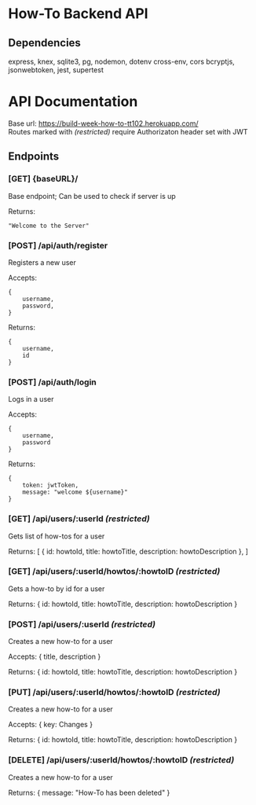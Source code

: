 # How-To Backend API

## Dependencies
express, knex, sqlite3, pg, nodemon, dotenv cross-env, cors
bcryptjs, jsonwebtoken, jest, supertest

# API Documentation

Base url: https://build-week-how-to-tt102.herokuapp.com/  
Routes marked with *(restricted)* require Authorizaton header set with JWT

## Endpoints

### **[GET] {baseURL}/**
Base endpoint; Can be used to check if server is up

Returns:
```
"Welcome to the Server"
```

### **[POST] /api/auth/register**
Registers a new user

Accepts: 

    {
        username,
        password,
    }

Returns:

    {
        username,
        id
    }

### **[POST] /api/auth/login**
Logs in a user

Accepts:

    {
        username,
        password
    }


Returns:

    {
        token: jwtToken,
        message: "welcome ${username}"
    }

### **[GET] /api/users/:userId** *(restricted)*
Gets list of how-tos for a user

Returns:
  [
    {
        id: howtoId,
        title: howtoTitle,
        description: howtoDescription
    },
  ]

### **[GET] /api/users/:userId/howtos/:howtoID** *(restricted)*
Gets a how-to by id for a user

Returns:
    {
        id: howtoId,
        title: howtoTitle,
        description: howtoDescription
    }

### **[POST] /api/users/:userId** *(restricted)*
Creates a new how-to for a user

Accepts:
    {
      title,
      description
    }

Returns:
    {
        id: howtoId,
        title: howtoTitle,
        description: howtoDescription
    }

### **[PUT] /api/users/:userId/howtos/:howtoID** *(restricted)*
Creates a new how-to for a user

Accepts:
    {
      key: Changes 
    }

Returns:
    {
        id: howtoId,
        title: howtoTitle,
        description: howtoDescription
    }

### **[DELETE] /api/users/:userId/howtos/:howtoID** *(restricted)*
Creates a new how-to for a user

Returns:
    {
        message: "How-To has been deleted"
    }


